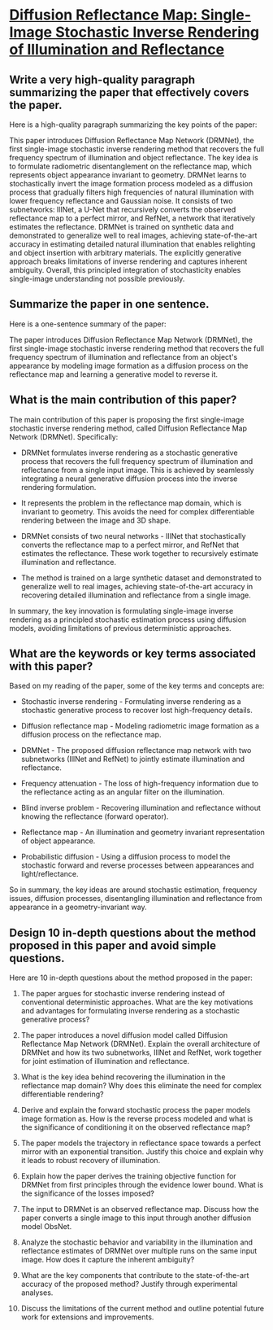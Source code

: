 # [Diffusion Reflectance Map: Single-Image Stochastic Inverse Rendering of   Illumination and Reflectance](https://arxiv.org/abs/2312.04529)

## Write a very high-quality paragraph summarizing the paper that effectively covers the paper.

 Here is a high-quality paragraph summarizing the key points of the paper:

This paper introduces Diffusion Reflectance Map Network (DRMNet), the first single-image stochastic inverse rendering method that recovers the full frequency spectrum of illumination and object reflectance. The key idea is to formulate radiometric disentanglement on the reflectance map, which represents object appearance invariant to geometry. DRMNet learns to stochastically invert the image formation process modeled as a diffusion process that gradually filters high frequencies of natural illumination with lower frequency reflectance and Gaussian noise. It consists of two subnetworks: IllNet, a U-Net that recursively converts the observed reflectance map to a perfect mirror, and RefNet, a network that iteratively estimates the reflectance. DRMNet is trained on synthetic data and demonstrated to generalize well to real images, achieving state-of-the-art accuracy in estimating detailed natural illumination that enables relighting and object insertion with arbitrary materials. The explicitly generative approach breaks limitations of inverse rendering and captures inherent ambiguity. Overall, this principled integration of stochasticity enables single-image understanding not possible previously.


## Summarize the paper in one sentence.

 Here is a one-sentence summary of the paper:

The paper introduces Diffusion Reflectance Map Network (DRMNet), the first single-image stochastic inverse rendering method that recovers the full frequency spectrum of illumination and reflectance from an object's appearance by modeling image formation as a diffusion process on the reflectance map and learning a generative model to reverse it.


## What is the main contribution of this paper?

 The main contribution of this paper is proposing the first single-image stochastic inverse rendering method, called Diffusion Reflectance Map Network (DRMNet). Specifically:

- DRMNet formulates inverse rendering as a stochastic generative process that recovers the full frequency spectrum of illumination and reflectance from a single input image. This is achieved by seamlessly integrating a neural generative diffusion process into the inverse rendering formulation.

- It represents the problem in the reflectance map domain, which is invariant to geometry. This avoids the need for complex differentiable rendering between the image and 3D shape.

- DRMNet consists of two neural networks - IllNet that stochastically converts the reflectance map to a perfect mirror, and RefNet that estimates the reflectance. These work together to recursively estimate illumination and reflectance.

- The method is trained on a large synthetic dataset and demonstrated to generalize well to real images, achieving state-of-the-art accuracy in recovering detailed illumination and reflectance from a single image.

In summary, the key innovation is formulating single-image inverse rendering as a principled stochastic estimation process using diffusion models, avoiding limitations of previous deterministic approaches.


## What are the keywords or key terms associated with this paper?

 Based on my reading of the paper, some of the key terms and concepts are:

- Stochastic inverse rendering - Formulating inverse rendering as a stochastic generative process to recover lost high-frequency details.

- Diffusion reflectance map - Modeling radiometric image formation as a diffusion process on the reflectance map. 

- DRMNet - The proposed diffusion reflectance map network with two subnetworks (IllNet and RefNet) to jointly estimate illumination and reflectance.

- Frequency attenuation - The loss of high-frequency information due to the reflectance acting as an angular filter on the illumination.

- Blind inverse problem - Recovering illumination and reflectance without knowing the reflectance (forward operator).

- Reflectance map - An illumination and geometry invariant representation of object appearance.

- Probabilistic diffusion - Using a diffusion process to model the stochastic forward and reverse processes between appearances and light/reflectance.

So in summary, the key ideas are around stochastic estimation, frequency issues, diffusion processes, disentangling illumination and reflectance from appearance in a geometry-invariant way.


## Design 10 in-depth questions about the method proposed in this paper and avoid simple questions.

 Here are 10 in-depth questions about the method proposed in the paper:

1. The paper argues for stochastic inverse rendering instead of conventional deterministic approaches. What are the key motivations and advantages for formulating inverse rendering as a stochastic generative process?

2. The paper introduces a novel diffusion model called Diffusion Reflectance Map Network (DRMNet). Explain the overall architecture of DRMNet and how its two subnetworks, IllNet and RefNet, work together for joint estimation of illumination and reflectance. 

3. What is the key idea behind recovering the illumination in the reflectance map domain? Why does this eliminate the need for complex differentiable rendering?

4. Derive and explain the forward stochastic process the paper models image formation as. How is the reverse process modeled and what is the significance of conditioning it on the observed reflectance map?

5. The paper models the trajectory in reflectance space towards a perfect mirror with an exponential transition. Justify this choice and explain why it leads to robust recovery of illumination.  

6. Explain how the paper derives the training objective function for DRMNet from first principles through the evidence lower bound. What is the significance of the losses imposed?

7. The input to DRMNet is an observed reflectance map. Discuss how the paper converts a single image to this input through another diffusion model ObsNet.

8. Analyze the stochastic behavior and variability in the illumination and reflectance estimates of DRMNet over multiple runs on the same input image. How does it capture the inherent ambiguity?

9. What are the key components that contribute to the state-of-the-art accuracy of the proposed method? Justify through experimental analyses.

10. Discuss the limitations of the current method and outline potential future work for extensions and improvements.
